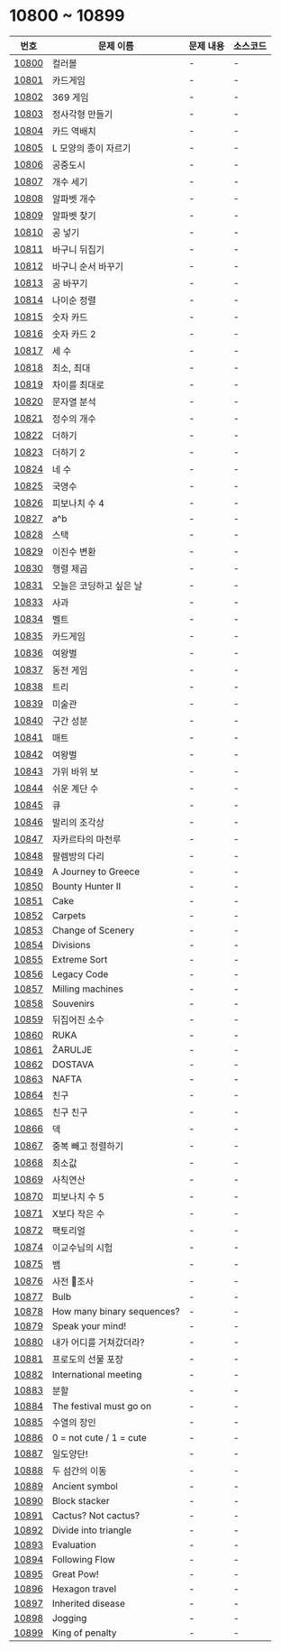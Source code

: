 # 10800 ~ 10899

번호 | 문제 이름 | 문제 내용 | 소스코드
--- | --- | --- | ---
[10800](https://www.acmicpc.net/problem/10800) | 컬러볼 | - | -
[10801](https://www.acmicpc.net/problem/10801) | 카드게임 | - | -
[10802](https://www.acmicpc.net/problem/10802) | 369 게임 | - | -
[10803](https://www.acmicpc.net/problem/10803) | 정사각형 만들기 | - | -
[10804](https://www.acmicpc.net/problem/10804) | 카드 역배치 | - | -
[10805](https://www.acmicpc.net/problem/10805) | L 모양의 종이 자르기 | - | -
[10806](https://www.acmicpc.net/problem/10806) | 공중도시 | - | -
[10807](https://www.acmicpc.net/problem/10807) | 개수 세기 | - | -
[10808](https://www.acmicpc.net/problem/10808) | 알파벳 개수 | - | -
[10809](https://www.acmicpc.net/problem/10809) | 알파벳 찾기 | - | -
[10810](https://www.acmicpc.net/problem/10810) | 공 넣기 | - | -
[10811](https://www.acmicpc.net/problem/10811) | 바구니 뒤집기 | - | -
[10812](https://www.acmicpc.net/problem/10812) | 바구니 순서 바꾸기 | - | -
[10813](https://www.acmicpc.net/problem/10813) | 공 바꾸기 | - | -
[10814](https://www.acmicpc.net/problem/10814) | 나이순 정렬 | - | -
[10815](https://www.acmicpc.net/problem/10815) | 숫자 카드 | - | -
[10816](https://www.acmicpc.net/problem/10816) | 숫자 카드 2 | - | -
[10817](https://www.acmicpc.net/problem/10817) | 세 수 | - | -
[10818](https://www.acmicpc.net/problem/10818) | 최소, 최대 | - | -
[10819](https://www.acmicpc.net/problem/10819) | 차이를 최대로 | - | -
[10820](https://www.acmicpc.net/problem/10820) | 문자열 분석 | - | -
[10821](https://www.acmicpc.net/problem/10821) | 정수의 개수 | - | -
[10822](https://www.acmicpc.net/problem/10822) | 더하기 | - | -
[10823](https://www.acmicpc.net/problem/10823) | 더하기 2 | - | -
[10824](https://www.acmicpc.net/problem/10824) | 네 수 | - | -
[10825](https://www.acmicpc.net/problem/10825) | 국영수 | - | -
[10826](https://www.acmicpc.net/problem/10826) | 피보나치 수 4 | - | -
[10827](https://www.acmicpc.net/problem/10827) | a^b | - | -
[10828](https://www.acmicpc.net/problem/10828) | 스택 | - | -
[10829](https://www.acmicpc.net/problem/10829) | 이진수 변환 | - | -
[10830](https://www.acmicpc.net/problem/10830) | 행렬 제곱 | - | -
[10831](https://www.acmicpc.net/problem/10831) | 오늘은 코딩하고 싶은 날 | - | -
[10833](https://www.acmicpc.net/problem/10833) | 사과 | - | -
[10834](https://www.acmicpc.net/problem/10834) | 벨트 | - | -
[10835](https://www.acmicpc.net/problem/10835) | 카드게임 | - | -
[10836](https://www.acmicpc.net/problem/10836) | 여왕벌 | - | -
[10837](https://www.acmicpc.net/problem/10837) | 동전 게임 | - | -
[10838](https://www.acmicpc.net/problem/10838) | 트리 | - | -
[10839](https://www.acmicpc.net/problem/10839) | 미술관 | - | -
[10840](https://www.acmicpc.net/problem/10840) | 구간 성분 | - | -
[10841](https://www.acmicpc.net/problem/10841) | 매트 | - | -
[10842](https://www.acmicpc.net/problem/10842) | 여왕벌 | - | -
[10843](https://www.acmicpc.net/problem/10843) | 가위 바위 보 | - | -
[10844](https://www.acmicpc.net/problem/10844) | 쉬운 계단 수 | - | -
[10845](https://www.acmicpc.net/problem/10845) | 큐 | - | -
[10846](https://www.acmicpc.net/problem/10846) | 발리의 조각상 | - | -
[10847](https://www.acmicpc.net/problem/10847) | 자카르타의 마천루 | - | -
[10848](https://www.acmicpc.net/problem/10848) | 팔렘방의 다리 | - | -
[10849](https://www.acmicpc.net/problem/10849) | A Journey to Greece | - | -
[10850](https://www.acmicpc.net/problem/10850) | Bounty Hunter II | - | -
[10851](https://www.acmicpc.net/problem/10851) | Cake | - | -
[10852](https://www.acmicpc.net/problem/10852) | Carpets | - | -
[10853](https://www.acmicpc.net/problem/10853) | Change of Scenery | - | -
[10854](https://www.acmicpc.net/problem/10854) | Divisions | - | -
[10855](https://www.acmicpc.net/problem/10855) | Extreme Sort | - | -
[10856](https://www.acmicpc.net/problem/10856) | Legacy Code | - | -
[10857](https://www.acmicpc.net/problem/10857) | Milling machines | - | -
[10858](https://www.acmicpc.net/problem/10858) | Souvenirs | - | -
[10859](https://www.acmicpc.net/problem/10859) | 뒤집어진 소수 | - | -
[10860](https://www.acmicpc.net/problem/10860) | RUKA | - | -
[10861](https://www.acmicpc.net/problem/10861) | ŽARULJE | - | -
[10862](https://www.acmicpc.net/problem/10862) | DOSTAVA | - | -
[10863](https://www.acmicpc.net/problem/10863) | NAFTA | - | -
[10864](https://www.acmicpc.net/problem/10864) | 친구 | - | -
[10865](https://www.acmicpc.net/problem/10865) | 친구 친구 | - | -
[10866](https://www.acmicpc.net/problem/10866) | 덱 | - | -
[10867](https://www.acmicpc.net/problem/10867) | 중복 빼고 정렬하기 | - | -
[10868](https://www.acmicpc.net/problem/10868) | 최소값 | - | -
[10869](https://www.acmicpc.net/problem/10869) | 사칙연산 | - | -
[10870](https://www.acmicpc.net/problem/10870) | 피보나치 수 5 | - | -
[10871](https://www.acmicpc.net/problem/10871) | X보다 작은 수 | - | -
[10872](https://www.acmicpc.net/problem/10872) | 팩토리얼 | - | -
[10874](https://www.acmicpc.net/problem/10874) | 이교수님의 시험 | - | -
[10875](https://www.acmicpc.net/problem/10875) | 뱀 | - | -
[10876](https://www.acmicpc.net/problem/10876) | 사전 조사 | - | -
[10877](https://www.acmicpc.net/problem/10877) | Bulb | - | -
[10878](https://www.acmicpc.net/problem/10878) | How many binary sequences? | - | -
[10879](https://www.acmicpc.net/problem/10879) | Speak your mind! | - | -
[10880](https://www.acmicpc.net/problem/10880) | 내가 어디를 거쳐갔더라? | - | -
[10881](https://www.acmicpc.net/problem/10881) | 프로도의 선물 포장 | - | -
[10882](https://www.acmicpc.net/problem/10882) | International meeting | - | -
[10883](https://www.acmicpc.net/problem/10883) | 분할 | - | -
[10884](https://www.acmicpc.net/problem/10884) | The festival must go on | - | -
[10885](https://www.acmicpc.net/problem/10885) | 수열의 장인 | - | -
[10886](https://www.acmicpc.net/problem/10886) | 0 = not cute / 1 = cute | - | -
[10887](https://www.acmicpc.net/problem/10887) | 일도양단! | - | -
[10888](https://www.acmicpc.net/problem/10888) | 두 섬간의 이동 | - | -
[10889](https://www.acmicpc.net/problem/10889) | Ancient symbol | - | -
[10890](https://www.acmicpc.net/problem/10890) | Block stacker | - | -
[10891](https://www.acmicpc.net/problem/10891) | Cactus? Not cactus? | - | -
[10892](https://www.acmicpc.net/problem/10892) | Divide into triangle | - | -
[10893](https://www.acmicpc.net/problem/10893) | Evaluation | - | -
[10894](https://www.acmicpc.net/problem/10894) | Following Flow | - | -
[10895](https://www.acmicpc.net/problem/10895) | Great Pow! | - | -
[10896](https://www.acmicpc.net/problem/10896) | Hexagon travel | - | -
[10897](https://www.acmicpc.net/problem/10897) | Inherited disease | - | -
[10898](https://www.acmicpc.net/problem/10898) | Jogging | - | -
[10899](https://www.acmicpc.net/problem/10899) | King of penalty | - | -
